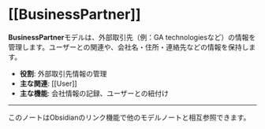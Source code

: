 # [[BusinessPartner]]

**BusinessPartner**モデルは、外部取引先（例：GA technologiesなど）の情報を管理します。ユーザーとの関連や、会社名・住所・連絡先などの情報を保持します。

- **役割**: 外部取引先情報の管理
- **主な関連**: [[User]]
- **主な機能**: 会社情報の記録、ユーザーとの紐付け

---

このノートはObsidianのリンク機能で他のモデルノートと相互参照できます。 